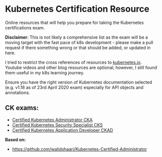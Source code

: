 # Kubernetes Certification Resource

Online resources that will help you prepare for taking the Kubernetes certifications exam.

**Disclaimer**: This is not likely a comprehensive list as the exam will be a moving target with the fast pace of k8s development - please make a pull request if there something wrong or that should be added, or updated in here.

I tried to restrict the cross references of resources to [kubernetes.io](kubernetes.io). Youtube videos and other blog resources are optional; however, I still found them useful in my k8s learning journey.

Ensure you have the right version of Kubernetes documentation selected (e.g. v1.18 as of 23rd April 2020 exam) especially for API objects and annotations.

## CK exams:
- [Certified Kubernetes Administrator CKA](./README-cka.md)
- [Certified Kubernetes Security Specialist CKS](./README-cks.md)
- [Certified Kubernetes Application Developer CKAD](./README-ckad.md)

**Based on:**

- https://github.com/walidshaari/Kubernetes-Certified-Administrator
